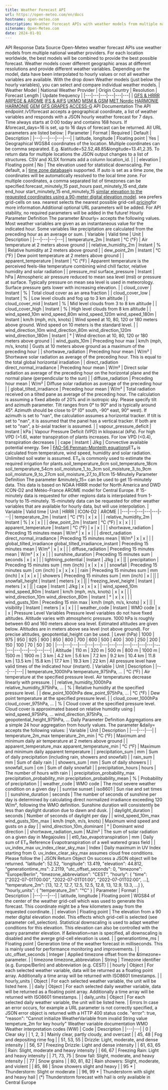 ```yaml
---
title: Weather Forecast API
url: https://open-meteo.com/en/docs
hostname: open-meteo.com
description: Weather Forecast APIs with weather models from multiple national weather providers, combining the best models for accurate forecasts worldwide. Explore the API documentation to learn more about the available weather models, their origin countries, resolutions, forecast lengths, and update frequencies. Get detailed JSON hourly weather forecasts for up to 7 or 16 days by specifying the geographical coordinates and desired weather variables in the API endpoint. Discover the comprehensive list of URL parameters for customizing your weather forecast requests.
sitename: Open-Meteo.com
date: 2024-01-01
---
```

API Response
Data Source
Open-Meteo weather forecast APIs use weather models from multiple national weather providers. For each location worldwide, the best models will be combined to provide the best possible forecast.
Weather models cover different geographic areas at different resolutions and provide different weather variables. Depending on the model, data have been interpolated to hourly values or not all weather variables are available. With the drop down Weather models (just below the hourly variables), you can select and compare individual weather models.
| Weather Model | National Weather Provider | Origin Country | Resolution | Forecast Length | Update frequency |
|---|---|---|---|---|---|
|
[GFS & HRRR](https://open-meteo.com/en/docs/gfs-api)
[ARPEGE & AROME](https://open-meteo.com/en/docs/meteofrance-api)
[IFS & AIFS](https://open-meteo.com/en/docs/ecmwf-api)
[UKMO](https://open-meteo.com/en/docs/ukmo-api)
[MSM & GSM](https://open-meteo.com/en/docs/jma-api)
[MET Nordic](https://open-meteo.com/en/docs/metno-api)
[HARMONIE](https://open-meteo.com/en/docs/knmi-api)
[HARMONIE](https://open-meteo.com/en/docs/dmi-api)
[GEM](https://open-meteo.com/en/docs/gem-api)
[GFS GRAPES](https://open-meteo.com/en/docs/cma-api)
[ACCESS-G](https://open-meteo.com/en/docs/bom-api)
API Documentation
The API endpoint /v1/forecast accepts a geographical coordinate, a list of weather variables and responds with a JSON hourly weather forecast for 7 days. Time always starts at 0:00 today and contains 168 hours. If &forecast_days=16 is set, up to 16 days of forecast can be returned. All URL parameters are listed below:
| Parameter | Format | Required | Default | Description |
|---|---|---|---|---|
| latitude, longitude | Floating point | Yes | Geographical WGS84 coordinates of the location. Multiple coordinates can be comma separated. E.g. &latitude=52.52,48.85&longitude=13.41,2.35. To return data for multiple locations the JSON output changes to a list of structures. CSV and XLSX formats add a column location_id. | |
| elevation | Floating point | No | The elevation used for statistical downscaling. Per default, a
|
[time zone database](https://en.wikipedia.org/wiki/List_of_tz_database_time_zones)is supported. If auto is set as a time zone, the coordinates will be automatically resolved to the local time zone. For multiple coordinates, a comma separated list of timezones can be specified.forecast_minutely_15
past_hours
past_minutely_15
end_date
end_hour
start_minutely_15
end_minutely_15
[similar elevation to the requested coordinates using a 90-meter digital elevation model](https://openmeteo.substack.com/p/improving-weather-forecasts-with). sea prefers grid-cells on sea. nearest selects the nearest possible grid-cell.[pricing](https://open-meteo.com/en/pricing)for more information.Additional optional URL parameters will be added. For API stability, no required parameters will be added in the future!
Hourly Parameter Definition
The parameter &hourly= accepts the following values. Most weather variables are given as an instantaneous value for the indicated hour. Some variables like precipitation are calculated from the preceding hour as an average or sum.
| Variable | Valid time | Unit | Description |
|---|---|---|---|
| temperature_2m | Instant | °C (°F) | Air temperature at 2 meters above ground |
| relative_humidity_2m | Instant | % | Relative humidity at 2 meters above ground |
| dew_point_2m | Instant | °C (°F) | Dew point temperature at 2 meters above ground |
| apparent_temperature | Instant | °C (°F) | Apparent temperature is the perceived feels-like temperature combining wind chill factor, relative humidity and solar radiation |
| pressure_msl surface_pressure | Instant | hPa | Atmospheric air pressure reduced to mean sea level (msl) or pressure at surface. Typically pressure on mean sea level is used in meteorology. Surface pressure gets lower with increasing elevation. |
| cloud_cover | Instant | % | Total cloud cover as an area fraction |
| cloud_cover_low | Instant | % | Low level clouds and fog up to 3 km altitude |
| cloud_cover_mid | Instant | % | Mid level clouds from 3 to 8 km altitude |
| cloud_cover_high | Instant | % | High level clouds from 8 km altitude |
| wind_speed_10m wind_speed_80m wind_speed_120m wind_speed_180m | Instant | km/h (mph, m/s, knots) | Wind speed at 10, 80, 120 or 180 meters above ground. Wind speed on 10 meters is the standard level. |
| wind_direction_10m wind_direction_80m wind_direction_120m wind_direction_180m | Instant | ° | Wind direction at 10, 80, 120 or 180 meters above ground |
| wind_gusts_10m | Preceding hour max | km/h (mph, m/s, knots) | Gusts at 10 meters above ground as a maximum of the preceding hour |
| shortwave_radiation | Preceding hour mean | W/m² | Shortwave solar radiation as average of the preceding hour. This is equal to the total global horizontal irradiation |
| direct_radiation direct_normal_irradiance | Preceding hour mean | W/m² | Direct solar radiation as average of the preceding hour on the horizontal plane and the normal plane (perpendicular to the sun) |
| diffuse_radiation | Preceding hour mean | W/m² | Diffuse solar radiation as average of the preceding hour |
| global_tilted_irradiance | Preceding hour mean | W/m² | Total radiation received on a tilted pane as average of the preceding hour. The calculation is assuming a fixed albedo of 20% and in isotropic sky. Please specify tilt and azimuth parameter. Tilt ranges from 0° to 90° and is typically around 45°. Azimuth should be close to 0° (0° south, -90° east, 90° west). If azimuth is set to "nan", the calculation assumes a horizontal tracker. If tilt is set to "nan", it is assumed that the panel has a vertical tracker. If both are set to "nan", a bi-axial tracker is assumed. |
| vapour_pressure_deficit | Instant | kPa | Vapour Pressure Deficit (VPD) in kilopascal (kPa). For high VPD (>1.6), water transpiration of plants increases. For low VPD (<0.4), transpiration decreases |
| cape | Instant | J/kg | Convective available potential energy. See
|
[FAO-56 Penman-Monteith equations](https://www.fao.org/3/x0490e/x0490e04.htm)ET₀ is calculated from temperature, wind speed, humidity and solar radiation. Unlimited soil water is assumed. ET₀ is commonly used to estimate the required irrigation for plants.soil_temperature_6cm
soil_temperature_18cm
soil_temperature_54cm
soil_moisture_1_to_3cm
soil_moisture_3_to_9cm
soil_moisture_9_to_27cm
soil_moisture_27_to_81cm
15-Minutely Parameter Definition
The parameter &minutely_15= can be used to get 15-minutely data. This data is based on NOAA HRRR model for North America and DWD ICON-D2 and Météo-France AROME model for Central Europe. If 15-minutely data is requested for other regions data is interpolated from 1-hourly to 15-minutely.
15-minutely data can be requested for other weather variables that are available for hourly data, but will use interpolation.
| Variable | Valid time | Unit | HRRR | ICON-D2 | AROME |
|---|---|---|---|---|---|
| temperature_2m | Instant | °C (°F) | x | x | |
| relative_humidity_2m | Instant | % | x | x | |
| dew_point_2m | Instant | °C (°F) | x | x | |
| apparent_temperature | Instant | °C (°F) | x | x | |
| shortwave_radiation | Preceding 15 minutes mean | W/m² | x | x | |
| direct_radiation direct_normal_irradiance | Preceding 15 minutes mean | W/m² | x | x | |
| global_tilted_irradiance global_tilted_irradiance_instant | Preceding 15 minutes mean | W/m² | x | x | |
| diffuse_radiation | Preceding 15 minutes mean | W/m² | x | x | |
| sunshine_duration | Preceding 15 minutes sum | seconds | x | x | |
| lightning_potential | Instant | J/kg | x | ||
| precipitation | Preceding 15 minutes sum | mm (inch) | x | x | x |
| snowfall | Preceding 15 minutes sum | cm (inch) | x | x | x |
| rain | Preceding 15 minutes sum | mm (inch) | x | x | x |
| showers | Preceding 15 minutes sum | mm (inch) | x | ||
| snowfall_height | Instant | meters | x | ||
| freezing_level_height | Instant | meters | x | ||
| cape | Instant | J/kg | x | x | x |
| wind_speed_10m wind_speed_80m | Instant | km/h (mph, m/s, knots) | x | x | |
| wind_direction_10m wind_direction_80m | Instant | ° | x | x | |
| wind_gusts_10m | Preceding 15 min max | km/h (mph, m/s, knots) | x | ||
| visibility | Instant | meters | x | x | |
| weather_code | Instant | WMO code | x | x |
Pressure Level Variables
Pressure level variables do not have fixed altitudes. Altitude varies with atmospheric pressure. 1000 hPa is roughly between 60 and 160 meters above sea level. Estimated altitudes are given below. Altitudes are in meters above sea level (not above ground). For precise altitudes, geopotential_height can be used.
| Level (hPa) | 1000 | 975 | 950 | 925 | 900 | 850 | 800 | 700 | 600 | 500 | 400 | 300 | 250 | 200 | 150 | 100 | 70 | 50 | 30 |
|---|---|---|---|---|---|---|---|---|---|---|---|---|---|---|---|---|---|---|---|
| Altitude | 110 m | 320 m | 500 m | 800 m | 1000 m | 1500 m | 1900 m | 3 km | 4.2 km | 5.6 km | 7.2 km | 9.2 km | 10.4 km | 11.8 km | 13.5 km | 15.8 km | 17.7 km | 19.3 km | 22 km |
All pressure level have valid times of the indicated hour (instant).
| Variable | Unit | Description |
|---|---|---|
| temperature_1000hPa temperature_975hPa, ... | °C (°F) | Air temperature at the specified pressure level. Air temperatures decrease linearly with pressure. |
| relative_humidity_1000hPa relative_humidity_975hPa, ... | % | Relative humidity at the specified pressure level. |
| dew_point_1000hPa dew_point_975hPa, ... | °C (°F) | Dew point temperature at the specified pressure level. |
| cloud_cover_1000hPa cloud_cover_975hPa, ... | % | Cloud cover at the specified pressure level. Cloud cover is approximated based on
relative humidity using
|
wind_speed_975hPa, ...
wind_direction_975hPa, ...
geopotential_height_975hPa, ...
Daily Parameter Definition
Aggregations are a simple 24 hour aggregation from hourly values. The parameter &daily= accepts the following values:
| Variable | Unit | Description |
|---|---|---|
| temperature_2m_max temperature_2m_min | °C (°F) | Maximum and minimum daily air temperature at 2 meters above ground |
| apparent_temperature_max apparent_temperature_min | °C (°F) | Maximum and minimum daily apparent temperature |
| precipitation_sum | mm | Sum of daily precipitation (including rain, showers and snowfall) |
| rain_sum | mm | Sum of daily rain |
| showers_sum | mm | Sum of daily showers |
| snowfall_sum | cm | Sum of daily snowfall |
| precipitation_hours | hours | The number of hours with rain |
| precipitation_probability_max precipitation_probability_min precipitation_probability_mean | % | Probability of precipitation |
| weather_code | WMO code | The most severe weather condition on a given day |
| sunrise sunset | iso8601 | Sun rise and set times |
| sunshine_duration | seconds | The number of seconds of sunshine per day is determined by calculating direct normalized irradiance exceeding 120 W/m², following the WMO definition. Sunshine duration will consistently be less than daylight duration due to dawn and dusk. |
| daylight_duration | seconds | Number of seconds of daylight per day |
| wind_speed_10m_max wind_gusts_10m_max | km/h (mph, m/s, knots) | Maximum wind speed and gusts on a day |
| wind_direction_10m_dominant | ° | Dominant wind direction |
| shortwave_radiation_sum | MJ/m² | The sum of solar radiation on a given day in Megajoules |
| et0_fao_evapotranspiration | mm | Daily sum of ET₀ Reference Evapotranspiration of a well watered grass field |
| uv_index_max uv_index_clear_sky_max | Index | Daily maximum in UV Index starting from 0. uv_index_clear_sky_max assumes
cloud free conditions. Please follow the
|
JSON Return Object
On success a JSON object will be returned.
"latitude": 52.52,
"longitude": 13.419,
"elevation": 44.812,
"generationtime_ms": 2.2119,
"utc_offset_seconds": 0,
"timezone": "Europe/Berlin",
"timezone_abbreviation": "CEST",
"hourly": {
"time": ["2022-07-01T00:00", "2022-07-01T01:00", "2022-07-01T02:00", ...],
"temperature_2m": [13, 12.7, 12.7, 12.5, 12.5, 12.8, 13, 12.9, 13.3, ...]
},
"hourly_units": {
"temperature_2m": "°C"
}
| Parameter | Format | Description |
|---|---|---|
| latitude, longitude | Floating point | WGS84 of the center of the weather grid-cell which was used to generate this forecast. This coordinate might be a few kilometers away from the requested coordinate. |
| elevation | Floating point | The elevation from a 90 meter digital elevation model. This effects which grid-cell is selected (see parameter cell_selection). Statistical downscaling is used to adapt weather conditions for this elevation. This elevation can also be controlled with the query parameter elevation. If &elevation=nan is specified, all downscaling is disabled and the averge grid-cell elevation is used. |
| generationtime_ms | Floating point | Generation time of the weather forecast in milliseconds. This is mainly used for performance monitoring and improvements. |
| utc_offset_seconds | Integer | Applied timezone offset from the &timezone= parameter. |
| timezone timezone_abbreviation | String | Timezone identifier (e.g. Europe/Berlin) and abbreviation (e.g. CEST) |
| hourly | Object | For each selected weather variable, data will be returned as a floating point array. Additionally a time array will be returned with ISO8601 timestamps. |
| hourly_units | Object | For each selected weather variable, the unit will be listed here. |
| daily | Object | For each selected daily weather variable, data will be returned as a floating point array. Additionally a time array will be returned with ISO8601 timestamps. |
| daily_units | Object | For each selected daily weather variable, the unit will be listed here. |
Errors
In case an error occurs, for example a URL parameter is not correctly specified, a JSON error object is returned with a HTTP 400 status code.
"error": true,
"reason": "Cannot initialize WeatherVariable from invalid String value tempeture_2m for key hourly"
Weather variable documentation
WMO Weather interpretation codes (WW)
| Code | Description |
|---|---|
| 0 | Clear sky |
| 1, 2, 3 | Mainly clear, partly cloudy, and overcast |
| 45, 48 | Fog and depositing rime fog |
| 51, 53, 55 | Drizzle: Light, moderate, and dense intensity |
| 56, 57 | Freezing Drizzle: Light and dense intensity |
| 61, 63, 65 | Rain: Slight, moderate and heavy intensity |
| 66, 67 | Freezing Rain: Light and heavy intensity |
| 71, 73, 75 | Snow fall: Slight, moderate, and heavy intensity |
| 77 | Snow grains |
| 80, 81, 82 | Rain showers: Slight, moderate, and violent |
| 85, 86 | Snow showers slight and heavy |
| 95 * | Thunderstorm: Slight or moderate |
| 96, 99 * | Thunderstorm with slight and heavy hail |
(*) Thunderstorm forecast with hail is only available in Central Europe